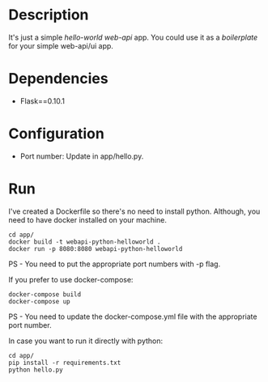 # Description
It's just a simple *hello-world web-api* app. You could use it as a *boilerplate* for your simple web-api/ui app.

# Dependencies
- Flask==0.10.1

# Configuration
- Port number: Update in app/hello.py.

# Run
I've created a Dockerfile so there's no need to install python. Although, you need to have docker installed on your machine.
 ```
 cd app/
 docker build -t webapi-python-helloworld .
 docker run -p 8080:8080 webapi-python-helloworld
 ```
PS - You need to put the appropriate port numbers with -p flag.

If you prefer to use docker-compose:
```
docker-compose build
docker-compose up
```
PS - You need to update the docker-compose.yml file with the appropriate port number.

In case you want to run it directly with python:
```
cd app/
pip install -r requirements.txt
python hello.py
 ```